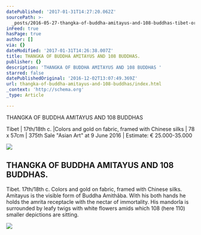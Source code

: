 ```yaml
---
datePublished: '2017-01-31T14:27:20.062Z'
sourcePath: >-
  _posts/2016-05-27-thangka-of-buddha-amitayus-and-108-buddhas-tibet-or-17th18th.md
inFeed: true
hasPage: true
author: []
via: {}
dateModified: '2017-01-31T14:26:38.007Z'
title: THANGKA OF BUDDHA AMITAYUS AND 108 BUDDHAS.
publisher: {}
description: 'THANGKA OF BUDDHA AMITAYUS AND 108 BUDDHAS '
starred: false
datePublishedOriginal: '2016-12-02T13:07:49.369Z'
url: thangka-of-buddha-amitayus-and-108-buddhas/index.html
_context: 'http://schema.org'
_type: Article

---
```

THANGKA OF BUDDHA AMITAYUS AND 108 BUDDHAS 

Tibet | 17th/18th c. |Colors and gold on fabric, framed with Chinese silks | 78 x 57cm | 375th Sale "Asian Art" at 9 June 2016 | Estimate: € 25.000-35.000

<article style=""><img src="https://image.invaluable.com/housePhotos/Van_Ham/59/580659/H2496-L95914356.jpg" /><h1>THANGKA OF BUDDHA AMITAYUS AND 108 BUDDHAS.</h1><p>Tibet. 17th/18th c. Colors and gold on fabric, framed with Chinese silks. Amitayus is the visible form of Buddha Amithâba. With his both hands he holds the amrita receptacle with the nectar of immortality. His mandorla is surrounded by leafy twigs with white flowers amids which 108 (here 110) smaller depictions are sitting.</p></article>

![](https://the-grid-user-content.s3-us-west-2.amazonaws.com/110b29b0-2d12-4c9e-962a-3405d2ed70ce.jpg)